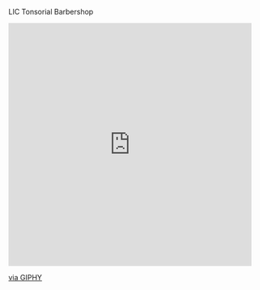 
LIC Tonsorial Barbershop 

<iframe src="https://giphy.com/embed/gLE7fGcUKfuu72nzFF" width="480" height="480" frameBorder="0" class="giphy-embed" allowFullScreen></iframe><p><a href="https://giphy.com/gifs/gLE7fGcUKfuu72nzFF">via GIPHY</a></p>


